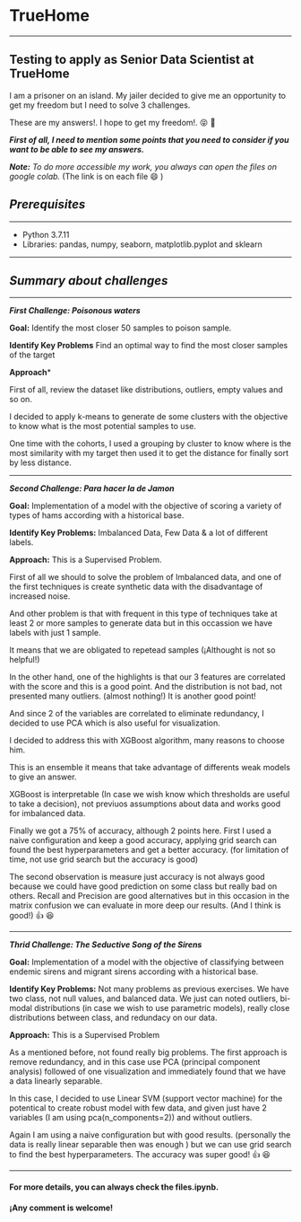 # TrueHome
______________________________________________________________________________________________________________________________
## Testing to apply as Senior Data Scientist at TrueHome 

I am a prisoner on an island. My jailer decided to give me an opportunity to get my freedom but I need to solve 3 challenges.


These are my answers!. I hope to get my freedom!. :stuck_out_tongue_closed_eyes: :muscle:

__*First of all, I need to mention some points that you need to consider if you want to be able to see my answers.*__

__*Note:*__ *To do more accessible my work, you always can open the files on google colab.* (The link is on each file :smile: )

## __*Prerequisites*__
______________________________________________________________________________________________________________________________

<ul>
  <li> Python 3.7.11 </li>
  <li> Libraries: pandas, numpy, seaborn, matplotlib.pyplot and sklearn </li>
</ul>

______________________________________________________________________________________________________________________________
## __*Summary about challenges*__
______________________________________________________________________________________________________________________________

__*First Challenge: Poisonous waters*__


**Goal:** Identify the most closer 50 samples to poison sample.

**Identify Key Problems** Find an optimal way to find the most closer samples of the target

**Approach*** 


First of all, review the dataset like distributions, outliers, empty values and so on.


I decided to apply k-means to generate de some clusters with the objective to know what is the most potential samples to use. 


One time with the cohorts, I used a grouping by cluster to know where is the most similarity with my target then used it to get the distance for finally sort by less distance. 

______________________________________________________________________________________________________________________________
__*Second Challenge: Para hacer la de Jamon*__



**Goal:** Implementation of a model with the objective of scoring a variety of types of hams according with a historical base.

**Identify Key Problems:** Imbalanced Data, Few Data & a lot of different labels.

**Approach:** This is a Supervised Problem. 



First of all we should to solve the problem of Imbalanced data, and one of the first techniques is create synthetic data with the disadvantage of increased noise. 



And other problem is that with frequent in this type of techniques take at least 2 or more samples to generate data but in this occassion we have labels with just 1 sample. 



It means that we are obligated to repetead samples (¡Althought is not so helpful!)



In the other hand, one of the highlights is that our 3 features are correlated with the score and this is a good point. And the distribution is not bad, not presented many outliers. (almost nothing!) It is another good point!


And since 2 of the variables are correlated to eliminate redundancy, I decided to use PCA which is also useful for visualization.


I decided to address this with XGBoost algorithm, many reasons to choose him. 


This is an ensemble it means that take advantage of differents weak models to give an answer.

XGBoost is interpretable (In case we wish know which thresholds are useful to take a decision), not previuos assumptions about data and works good for imbalanced data.


Finally we got a 75% of accuracy, although 2 points here. First I used a naive configuration and keep a good accuracy, applying grid search can found the best hyperparameters and get a better accuracy. (for limitation of time, not use grid search but the accuracy is good)


The second observation is measure just accuracy is not always good because we could have good prediction on some class but really bad on others. Recall and Precision are good alternatives but in this occasion in the matrix confusion we can evaluate in more deep our results. (And I think is good!) :thumbsup: :satisfied:


______________________________________________________________________________________________________________________________
__*Thrid Challenge: The Seductive Song of the Sirens*__



**Goal:** Implementation of a model with the objective of classifying between endemic sirens and migrant sirens according with a historical base.

**Identify Key Problems:** Not many problems as previous exercises. We have two class, not null values, and balanced data. We just can noted outliers, bi-modal distributions (in case we wish to use parametric models), really close distributions between class, and redundacy on our data.

**Approach:** This is a Supervised Problem


As a mentioned before, not found really big problems. The first approach is remove redundancy, and in this case use PCA (principal component analysis) followed of one visualization and immediately found that we have a data linearly separable.


In this case, I decided to use Linear SVM (support vector machine) for the potentical to create robust model with few data, and given just have 2 variables (I am using pca(n_components=2)) and without outliers. 


Again I am using a naive configuration but with good results. (personally the data is really linear separable then was enough ) but we can use grid search to find the best hyperparameters. The accuracy was super good! :thumbsup: :satisfied:
______________________________________________________________________________________________________________________________

#### For more details, you can always check the files.ipynb.
#### ¡Any comment is welcome!



